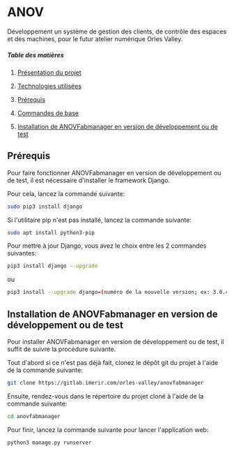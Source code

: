 # ANOV

Développement un système de gestion des clients, de contrôle des espaces et des machines, pour le futur atelier numérique Orles Valley.

##### Table des matières

1. [Présentation du projet](#presentation_du_projet)

2. [Technologies utilisées](#technologies_utilisées)

3. [Prérequis](#prerequis)

4. [Commandes de base](#commandes_de_base)

5. [Installation de ANOVFabmanager en version de développement ou de test](#installation_de_ANOVFabmanager_en_version_de_developpement_ou_de_test)

<a name="#prerequis"></a>
## Prérequis

Pour faire fonctionner ANOVFabmanager en version de développement ou de test, il est nécessaire d'installer le framework Django.

Pour cela, lancez la commande suivante:

```bash
sudo pip3 install django
```

Si l'utilitaire pip n'est pas installé, lancez la commande suivante:

```bash
sudo apt install python3-pip
```

Pour mettre à jour Django, vous avez le choix entre les 2 commandes suivantes:

```bash
pip3 install django --upgrade
```

ou

```bash
pip3 install --upgrade django=(numéro de la nouvelle version; ex: 3.0.4)
```

<a name="#installation_de_ANOVFabmanager_en_version_de_developpement_ou_de_test"></a>
## Installation de ANOVFabmanager en version de développement ou de test

Pour installer ANOVFabmanager en version de développement ou de test, il suffit de suivre la procédure suivante.

Tout d'abord si ce n'est pas déjà fait, clonez le dépôt git du projet à l'aide de la commande suivante:

```bash
git clone https://gitlab.imerir.com/orles-valley/anovfabmanager
```

Ensuite, rendez-vous dans le répertoire du projet cloné à l'aide de la commande suivante:

```bash
cd anovfabmanager
```

Pour finir, lancez la commande suivante pour lancer l'application web:

```bash
python3 manage.py runserver
```
